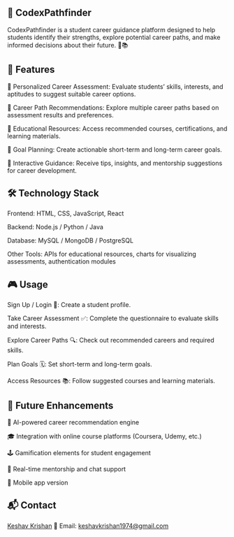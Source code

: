 🚀 CodexPathfinder
--------------------

CodexPathfinder is a student career guidance platform designed to help students identify their strengths, explore potential career paths, and make informed decisions about their future. 🎯📚


🌟 Features
--------------------------------------------------------------------------------------------------------------------------------------------------------------------------------------------------------------------------------------

🧩 Personalized Career Assessment: Evaluate students’ skills, interests, and aptitudes to suggest suitable career options.

💼 Career Path Recommendations: Explore multiple career paths based on assessment results and preferences.

📖 Educational Resources: Access recommended courses, certifications, and learning materials.

🎯 Goal Planning: Create actionable short-term and long-term career goals.

🤝 Interactive Guidance: Receive tips, insights, and mentorship suggestions for career development.


🛠️ Technology Stack
--------------------------------------------------------------------------------------------------------------------------------------------------------------------------------------------------------------------------------------

Frontend: HTML, CSS, JavaScript, React

Backend: Node.js / Python / Java

Database: MySQL / MongoDB / PostgreSQL

Other Tools: APIs for educational resources, charts for visualizing assessments, authentication modules


🎮 Usage
--------------------------------------------------------------------------------------------------------------------------------------------------------------------------------------------------------------------------------------

Sign Up / Login 📝: Create a student profile.

Take Career Assessment ✅: Complete the questionnaire to evaluate skills and interests.

Explore Career Paths 🔍: Check out recommended careers and required skills.

Plan Goals 🗓️: Set short-term and long-term goals.

Access Resources 📚: Follow suggested courses and learning materials.


🌱 Future Enhancements
--------------------------------------------------------------------------------------------------------------------------------------------------------------------------------------------------------------------------------------

🤖 AI-powered career recommendation engine

🎓 Integration with online course platforms (Coursera, Udemy, etc.)

🕹️ Gamification elements for student engagement

💬 Real-time mentorship and chat support

📱 Mobile app version


📬 Contact
--------------------------------------------------------------------------------------------------------------------------------------------------------------------------------------------------------------------------------------

[Keshav Krishan](https://github.com/Keshav-Krishan)
📧 Email: keshavkrishan1974@gmail.com
